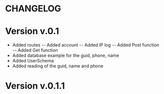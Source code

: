 # CHANGELOG

# Version v.0.1
 -  Added  routes
    -- Added account 
    -- Added IP log 
    -- Added Post function
    -- Added Get function
 -  Added database example for the guid, phone, name
 -  Added UserSchema 
   - Added reading of the guid, name and phone
# Version v.0.1.1